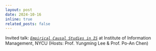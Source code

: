 ```yaml
---
layout: post
date: 2024-10-16
inline: true
related_posts: false
---
```


Invited talk: [_`Empirical Causal Studies in IS`_](https://www.bit.ly/nycu24) at Institute of Information Management, NYCU (Hosts: Prof. Yungming Lee & Prof. Po-An Chen)

